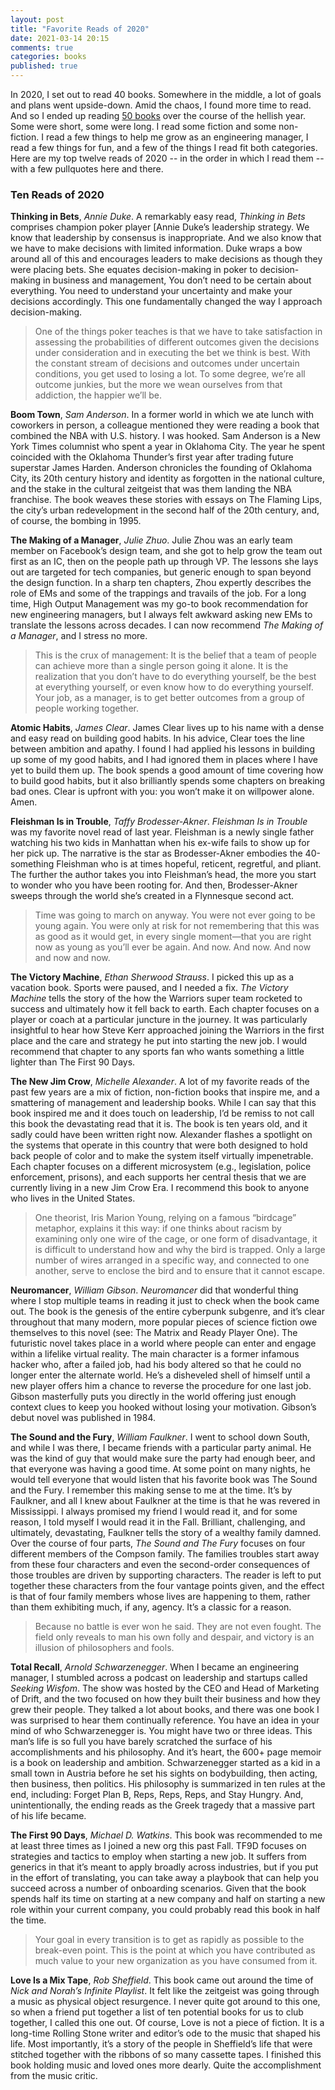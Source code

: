 ```yaml
---
layout: post
title: "Favorite Reads of 2020"
date: 2021-03-14 20:15
comments: true
categories: books
published: true
---
```

In 2020, I set out to read 40 books. Somewhere in the middle, a lot of goals and plans went upside-down. Amid the chaos, I found more time to read. And so I ended up reading [50 books](https://www.goodreads.com/user_challenges/20240190) over the course of the hellish year. Some were short, some were long. I read some fiction and some non-fiction. I read a few things to help me grow as an engineering manager, I read a few things for fun, and a few of the things I read fit both categories. Here are my top twelve reads of 2020 -- in the order in which I read them -- with a few pullquotes here and there.

<!-- more -->

### Ten Reads of 2020
**Thinking in Bets**, *Annie Duke*.
A remarkably easy read, _Thinking in Bets_ comprises champion poker player [Annie Duke’s leadership strategy. We know that leadership by consensus is inappropriate. And we also know that we have to make decisions with limited information. Duke wraps a bow around all of this and encourages leaders to make decisions as though they were placing bets. She equates decision-making in poker to decision-making in business and management, You don’t need to be certain about everything. You need to understand your uncertainty and make your decisions accordingly. This one fundamentally changed the way I approach decision-making.
> One of the things poker teaches is that we have to take satisfaction in assessing the probabilities of different outcomes given the decisions under consideration and in executing the bet we think is best. With the constant stream of decisions and outcomes under uncertain conditions, you get used to losing a lot. To some degree, we’re all outcome junkies, but the more we wean ourselves from that addiction, the happier we’ll be.

**Boom Town**, *Sam Anderson*.
In a former world in which we ate lunch with coworkers in person, a colleague mentioned they were reading a book that combined the NBA with U.S. history. I was hooked. Sam Anderson is a New York Times columnist who spent a year in Oklahoma City. The year he spent coincided with the Oklahoma Thunder’s first year after trading future superstar James Harden. Anderson chronicles the founding of Oklahoma City, its 20th century history and identity as forgotten in the national culture, and the stake in the cultural zeitgeist that was them landing the NBA franchise. The book weaves these stories with essays on The Flaming Lips, the city’s urban redevelopment in the second half of the 20th century, and, of course, the bombing in 1995.

**The Making of a Manager**, *Julie Zhuo*.
Julie Zhou was an early team member on Facebook’s design team, and she got to help grow the team out first as an IC, then on the people path up through VP. The lessons she lays out are targeted for tech companies, but generic enough to span beyond the design function. In a sharp ten chapters, Zhou expertly describes the role of EMs and some of the trappings and travails of the job. For a long time, High Output Management was my go-to book recommendation for new engineering managers, but I always felt awkward asking new EMs to translate the lessons across decades. I can now recommend _The Making of a Manager_, and I stress no more.
> This is the crux of management: It is the belief that a team of people can achieve more than a single person going it alone. It is the realization that you don’t have to do everything yourself, be the best at everything yourself, or even know how to do everything yourself. Your job, as a manager, is to get better outcomes from a group of people working together.

**Atomic Habits**, *James Clear*.
James Clear lives up to his name with a dense and easy read on building good habits. In his advice, Clear toes the line between ambition and apathy. I found I had applied his lessons in building up some of my good habits, and I had ignored them in places where I have yet to build them up. The book spends a good amount of time covering how to build good habits, but it also brilliantly spends some chapters on breaking bad ones. Clear is upfront with you: you won’t make it on willpower alone. Amen.

**Fleishman Is in Trouble**, *Taffy Brodesser-Akner*.
_Fleishman Is in Trouble_ was my favorite novel read of last year. Fleishman is a newly single father watching his two kids in Manhattan when his ex-wife fails to show up for her pick up. The narrative is the star as Brodesser-Akner embodies the 40-something Fleishman who is at times hopeful, reticent, regretful, and pliant. The further the author takes you into Fleishman’s head, the more you start to wonder who you have been rooting for. And then, Brodesser-Akner sweeps through the world she’s created in a Flynnesque second act.
> Time was going to march on anyway. You were not ever going to be young again. You were only at risk for not remembering that this was as good as it would get, in every single moment—that you are right now as young as you’ll ever be again. And now. And now. And now and now and now.

**The Victory Machine**, *Ethan Sherwood Strauss*. I picked this up as a vacation book. Sports were paused, and I needed a fix. _The Victory Machine_ tells the story of the how the Warriors super team rocketed to success and ultimately how it fell back to earth. Each chapter focuses on a player or coach at a particular juncture in the journey. It was particularly insightful to hear how Steve Kerr approached joining the Warriors in the first place and the care and strategy he put into starting the new job. I would recommend that chapter to any sports fan who wants something a little lighter than The First 90 Days.

**The New Jim Crow**, *Michelle Alexander*. A lot of my favorite reads of the past few years are a mix of fiction, non-fiction books that inspire me, and a smattering of management and leadership books. While I can say that this book inspired me and it does touch on leadership, I’d be remiss to not call this book the devastating read that it is. The book is ten years old, and it sadly could have been written right now. Alexander flashes a spotlight on the systems that operate in this country that were both designed to hold back people of color and to make the system itself virtually impenetrable.  Each chapter focuses on a different microsystem (e.g., legislation, police enforcement, prisons), and each supports her central thesis that we are currently living in a new Jim Crow Era. I recommend this book to anyone who lives in the United States.
> One theorist, Iris Marion Young, relying on a famous “birdcage” metaphor, explains it this way: if one thinks about racism by examining only one wire of the cage, or one form of disadvantage, it is difficult to understand how and why the bird is trapped. Only a large number of wires arranged in a specific way, and connected to one another, serve to enclose the bird and to ensure that it cannot escape.

**Neuromancer**, *William Gibson*. _Neuromancer_ did that wonderful thing where I stop multiple teams in reading it just to check when the book came out. The book is the genesis of the entire cyberpunk subgenre, and it’s clear throughout that many modern, more popular pieces of science fiction owe themselves to this novel (see: The Matrix and Ready Player One). The futuristic novel takes place in a world where people can enter and engage within a lifelike virtual reality. The main character is a former infamous hacker who, after a failed job, had his body altered so that he could no longer enter the alternate world. He’s a disheveled shell of himself until a new player offers him a chance to reverse the procedure for one last job. Gibson masterfully puts you directly in the world offering just enough context clues to keep you hooked without losing your motivation. Gibson’s debut novel was published in 1984.


**The Sound and the Fury**, *William Faulkner*. I went to school down South, and while I was there, I became friends with a particular party animal. He was the kind of guy that would make sure the party had enough beer, and that everyone was having a good time. At some point on many nights, he would tell everyone that would listen that his favorite book was The Sound and the Fury. I remember this making sense to me at the time. It’s by Faulkner, and all I knew about Faulkner at the time is that he was revered in Mississippi. I always promised my friend I would read it, and for some reason, I told myself I would read it in the Fall. Brilliant, challenging, and ultimately, devastating, Faulkner tells the story of a wealthy family damned. Over the course of four parts, _The Sound and The Fury_ focuses on four different members of the Compson family. The families troubles start away from these four characters and even the second-order consequences of those troubles are driven by supporting characters. The reader is left to put together these characters from the four vantage points given, and the effect is that of four family members whose lives are happening to them, rather than them exhibiting much, if any, agency. It’s a classic for a reason.
> Because no battle is ever won he said. They are not even fought. The field only reveals to man his own folly and despair, and victory is an illusion of philosophers and fools.

**Total Recall**, *Arnold Schwarzenegger*. When I became an engineering manager, I stumbled across a podcast on leadership and startups called _Seeking Wisfom_. The show was hosted by the CEO and Head of Marketing of Drift, and the two focused on how they built their business and how they grew their people. They talked a lot about books, and there was one book I was surprised to hear them continually reference. You have an idea in your mind of who Schwarzenegger is. You might have two or three ideas. This man’s life is so full you have barely scratched the surface of his accomplishments and his philosophy. And it’s heart, the 600+ page memoir is a book on leadership and ambition. Schwarzenegger started as a kid in a small town in Austria before he set his sights on bodybuilding, then acting, then business, then politics. His philosophy is summarized in ten rules at the end, including: Forget Plan B, Reps, Reps, Reps, and Stay Hungry. And, unintentionally, the ending reads as the Greek tragedy that a massive part of his life became.

 **The First 90 Days**, *Michael D. Watkins*. This book was recommended to me at least three times as I joined a new org this past Fall. TF9D focuses on strategies and tactics to employ when starting a new job. It suffers from generics in that it’s meant to apply broadly across industries, but if you put in the effort of translating, you can take away a playbook that can help you succeed across a number of onboarding scenarios. Given that the book spends half its time on starting at a new company and half on starting a new role within your current company, you could probably read this book in half the time.
> Your goal in every transition is to get as rapidly as possible to the break-even point. This is the point at which you have contributed as much value to your new organization as you have consumed from it.

**Love Is a Mix Tape**, *Rob Sheffield*.
This book came out around the time of _Nick and Norah’s Infinite Playlist_. It felt like the zeitgeist was going through a music as physical object resurgence. I never quite got around to this one, so when a friend put together a list of ten potential books for us to club together, I called this one out. Of course, Love is not a piece of fiction. It is a long-time Rolling Stone writer and editor’s ode to the music that shaped his life. Most importantly, it’s a story of the people in Sheffield’s life that were stitched together with the ribbons of so many cassette tapes. I finished this book holding music and loved ones more dearly. Quite the accomplishment from the music critic.
